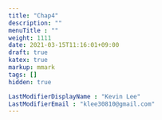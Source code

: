 ```yaml
---
title: "Chap4"
description: ""
menuTitle : ""
weight: 1111
date: 2021-03-15T11:16:01+09:00
draft: true
katex: true
markup: mmark
tags: []
hidden: true

LastModifierDisplayName : "Kevin Lee"
LastModifierEmail : "klee30810@gmail.com"
---
```


